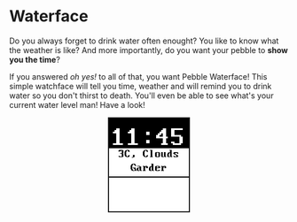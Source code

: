 # Waterface

Do you always forget to drink water often enought? You like to know what the weather
is like? And more importantly, do you want your pebble to **show you the time**?

If you answered _oh yes!_ to all of that, you want Pebble Waterface! This simple watchface
will tell you time, weather and will remind you to drink water so you don't thirst
to death. You'll even be able to see what's your current water level man! Have a look!

<div style="text-align:center">
	<img src="https://raw.githubusercontent.com/guillermo-carrasco/pebble-waterface/master/resources/images/waterface.png" alt="Waterface" border="2">
</div>
